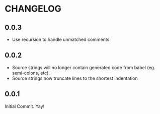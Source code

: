 # CHANGELOG

## 0.0.3

- Use recursion to handle unmatched comments

## 0.0.2

- Source strings will no longer contain generated code from babel (eg. semi-colons, etc).
- Source strings now truncate lines to the shortest indentation

## 0.0.1

Initial Commit. Yay!
